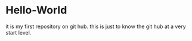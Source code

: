 # Hello-World
it is my first repository on git hub. this is just to know the git hub at a very start level.
